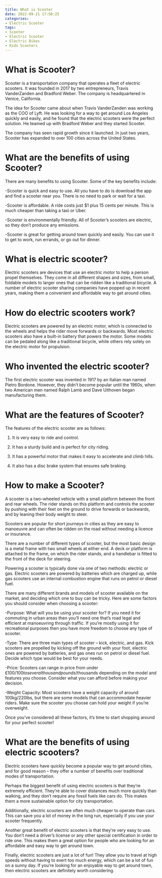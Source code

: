 ```yaml
---
title: What is Scooter
date: 2022-09-21 17:58:25
categories:
- Electric Scooter
tags:
- Scooter
- Electric Scooter
- Electric Bikes
- Kids Scooters
---
```



#  What is Scooter?

Scooter is a transportation company that operates a fleet of electric scooters. It was founded in 2017 by two entrepreneurs, Travis VanderZanden and Bradford Weber. The company is headquartered in Venice, California.

The idea for Scooter came about when Travis VanderZanden was working as the COO of Lyft. He was looking for a way to get around Los Angeles quickly and easily, and he found that the electric scooters were the perfect solution. He teamed up with Bradford Weber and they started Scooter.

The company has seen rapid growth since it launched. In just two years, Scooter has expanded to over 100 cities across the United States.

# What are the benefits of using Scooter?

There are many benefits to using Scooter. Some of the key benefits include:

-Scooter is quick and easy to use. All you have to do is download the app and find a scooter near you. There is no need to park or wait for a taxi.

-Scooter is affordable. A ride costs just $1 plus 15 cents per minute. This is much cheaper than taking a taxi or Uber.

-Scooter is environmentally friendly. All of Scooter’s scooters are electric, so they don’t produce any emissions.

-Scooter is great for getting around town quickly and easily. You can use it to get to work, run errands, or go out for dinner.

#  What is electric scooter? 

Electric scooters are devices that use an electric motor to help a person propel themselves. They come in all different shapes and sizes, from small, foldable models to larger ones that can be ridden like a traditional bicycle. A number of electric scooter sharing companies have popped up in recent years, making them a convenient and affordable way to get around cities.

# How do electric scooters work?

Electric scooters are powered by an electric motor, which is connected to the wheels and helps the rider move forwards or backwards. Most electric scooters also have a built-in battery that powers the motor. Some models can be pedaled along like a traditional bicycle, while others rely solely on the electric motor for propulsion.

# Who invented the electric scooter? 

The first electric scooter was invented in 1917 by an Italian man named Pietro Bordone. However, they didn’t become popular until the 1960s, when two American men named Ralph Lamb and Dave Uithoven began manufacturing them.

#  What are the features of Scooter?

The features of the electric scooter are as follows:

1. It is very easy to ride and control.

2. It has a sturdy build and is perfect for city riding.

3. It has a powerful motor that makes it easy to accelerate and climb hills.

4. It also has a disc brake system that ensures safe braking.

#  How to make a Scooter?

A scooter is a two-wheeled vehicle with a small platform between the front and rear wheels. The rider stands on this platform and controls the scooter by pushing with their feet on the ground to drive forwards or backwards, and by leaning their body weight to steer.

Scooters are popular for short journeys in cities as they are easy to manoeuvre and can often be ridden on the road without needing a licence or insurance.

There are a number of different types of scooter, but the most basic design is a metal frame with two small wheels at either end. A deck or platform is attached to the frame, on which the rider stands, and a handlebar is fitted to the front of the deck for steering.

Powering a scooter is typically done via one of two methods: electric or gas. Electric scooters are powered by batteries which are charged up, while gas scooters use an internal combustion engine that runs on petrol or diesel fuel.

There are many different brands and models of scooter available on the market, and deciding which one to buy can be tricky. Here are some factors you should consider when choosing a scooter:

-Purpose: What will you be using your scooter for? If you need it for commuting in urban areas then you’ll need one that’s road legal and efficient at manoeuvring through traffic. If you’re mostly using it for recreational purposes then you have more freedom to choose any type of scooter.

-Type: There are three main types of scooter – kick, electric, and gas. Kick scooters are propelled by kicking off the ground with your foot, electric ones are powered by batteries, and gas ones run on petrol or diesel fuel. Decide which type would be best for your needs.

-Price: Scooters can range in price from under £100/$100 to several thousand pounds/$thousands depending on the model and features you choose. Consider what you can afford before making your decision.

-Weight Capacity: Most scooters have a weight capacity of around 100kg/220lbs, but there are some models that can accommodate heavier riders. Make sure the scooter you choose can hold your weight if you’re overweight.

Once you’ve considered all these factors, it’s time to start shopping around for your perfect scooter!

#  What are the benefits of using electric scooters?

Electric scooters have quickly become a popular way to get around cities, and for good reason – they offer a number of benefits over traditional modes of transportation.

Perhaps the biggest benefit of using electric scooters is that they’re extremely efficient. They’re able to cover distances much more quickly than walking, and they don’t require any fossil fuels like cars do. This makes them a more sustainable option for city transportation.

Additionally, electric scooters are often much cheaper to operate than cars. This can save you a lot of money in the long run, especially if you use your scooter frequently.

Another great benefit of electric scooters is that they’re very easy to use. You don’t need a driver’s license or any other special certification in order to ride one. This makes them a great option for people who are looking for an affordable and easy way to get around town.

Finally, electric scooters are just a lot of fun! They allow you to travel at high speeds without having to exert too much energy, which can be a lot of fun on a sunny day. If you’re looking for an enjoyable way to get around town, then electric scooters are definitely worth considering.